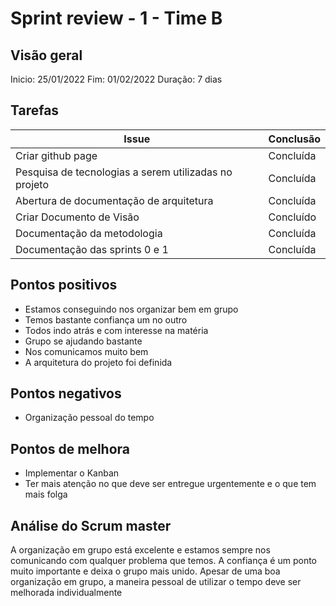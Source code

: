 # Sprint review - 1 - Time B

## Visão geral

Inicio: 25/01/2022 
Fim: 01/02/2022 
Duração: 7 dias 

## Tarefas

| Issue                                                 | Conclusão |
| ----------------------------------------------------- | --------- |
| Criar github page                                     | Concluída |
| Pesquisa de tecnologias a serem utilizadas no projeto | Concluída |
| Abertura de documentação de arquitetura               | Concluída |
| Criar Documento de Visão                              | Concluído |
| Documentação da metodologia                           | Concluída |
| Documentação das sprints 0 e 1                        | Concluída |

## Pontos positivos

* Estamos conseguindo nos organizar bem em grupo 
* Temos bastante confiança um no outro 
* Todos indo atrás e com interesse na matéria 
* Grupo se ajudando bastante 
* Nos comunicamos muito bem 
* A arquitetura do projeto foi definida 

## Pontos negativos

* Organização pessoal do tempo 

## Pontos de melhora
 
* Implementar o Kanban 
* Ter mais atenção no que deve ser entregue urgentemente e o que tem mais folga 

## Análise do Scrum master

A organização em grupo está excelente e estamos sempre nos comunicando com qualquer problema que temos. A confiança é um ponto muito importante e deixa o grupo mais unido. Apesar de uma boa organização em grupo, a maneira pessoal de utilizar o tempo deve ser melhorada individualmente 